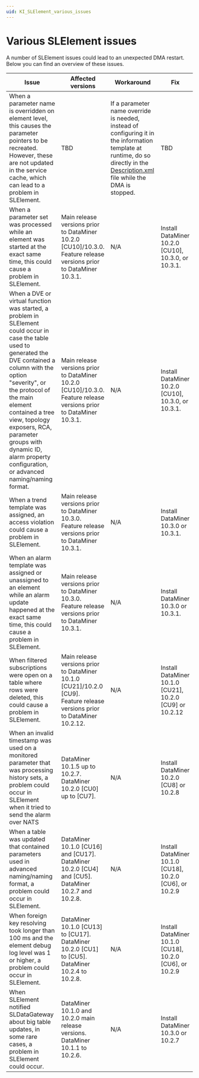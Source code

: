 ```yaml
---
uid: KI_SLElement_various_issues
---
```


# Various SLElement issues

A number of SLElement issues could lead to an unexpected DMA restart. Below you can find an overview of these issues.

| Issue | Affected versions | Workaround | Fix |
|--|--|--|--|
| When a parameter name is overridden on element level, this causes the parameter pointers to be recreated. However, these are not updated in the service cache, which can lead to a problem in SLElement. | TBD | If a parameter name override is needed, instead of configuring it in the information template at runtime, do so directly in the [Description.xml](xref:Elements1#descriptionxml) file while the DMA is stopped. | TBD |
| When a parameter set was processed while an element was started at the exact same time, this could cause a problem in SLElement. <!-- RN 34899 --> | Main release versions prior to DataMiner 10.2.0 [CU10]/10.3.0.<br>Feature release versions prior to DataMiner 10.3.1. | N/A | Install DataMiner 10.2.0 [CU10], 10.3.0, or 10.3.1. |
| When a DVE or virtual function was started, a problem in SLElement could occur in case the table used to generated the DVE contained a column with the option "severity", or the protocol of the main element contained a tree view, topology exposers, RCA, parameter groups with dynamic ID, alarm property configuration, or advanced naming/naming format. <!-- RN 34861 --> | Main release versions prior to DataMiner 10.2.0 [CU10]/10.3.0.<br>Feature release versions prior to DataMiner 10.3.1. | N/A | Install DataMiner 10.2.0 [CU10], 10.3.0, or 10.3.1. |
| When a trend template was assigned, an access violation could cause a problem in SLElement. <!-- RN 34824 --> | Main release versions prior to DataMiner 10.3.0.<br>Feature release versions prior to DataMiner 10.3.1. | N/A | Install DataMiner 10.3.0 or 10.3.1. |
| When an alarm template was assigned or unassigned to an element while an alarm update happened at the exact same time, this could cause a problem in SLElement. <!-- RN 34813 --> | Main release versions prior to DataMiner 10.3.0.<br>Feature release versions prior to DataMiner 10.3.1. | N/A | Install DataMiner 10.3.0 or 10.3.1. |
| When filtered subscriptions were open on a table where rows were deleted, this could cause a problem in SLElement. <!-- RN 34578 --> | Main release versions prior to DataMiner 10.1.0 [CU21]/10.2.0 [CU9].<br>Feature release versions prior to DataMiner 10.2.12. | N/A | Install DataMiner 10.1.0 [CU21], 10.2.0 [CU9] or 10.2.12 |
| When an invalid timestamp was used on a monitored parameter that was processing history sets, a problem could occur in SLElement when it tried to send the alarm over NATS <!-- RN 34378 --> | DataMiner 10.1.5 up to 10.2.7.<br>DataMiner 10.2.0 [CU0] up to [CU7]. | N/A | Install DataMiner 10.2.0 [CU8] or 10.2.8 |
| When a table was updated that contained parameters used in advanced naming/naming format, a problem could occur in SLElement. <!-- RN 34135 --> | DataMiner 10.1.0 [CU16] and [CU17].<br>DataMiner 10.2.0 [CU4] and [CU5].<br>DataMiner 10.2.7 and 10.2.8. | N/A | Install DataMiner 10.1.0 [CU18], 10.2.0 [CU6], or 10.2.9 |
| When foreign key resolving took longer than 100 ms and the element debug log level was 1 or higher, a problem could occur in SLElement. <!-- RN 33826 --> | DataMiner 10.1.0 [CU13] to [CU17].<br>DataMiner 10.2.0 [CU1] to [CU5].<br>DataMiner 10.2.4 to 10.2.8. | N/A | Install DataMiner 10.1.0 [CU18], 10.2.0 [CU6], or 10.2.9 |
| When SLElement notified SLDataGateway about big table updates, in some rare cases, a problem in SLElement could occur. <!-- RN 29987 --> | DataMiner 10.1.0 and 10.2.0 main release versions.<br>DataMiner 10.1.1 to 10.2.6. | N/A | Install DataMiner 10.3.0 or 10.2.7 |
